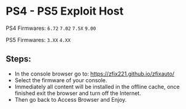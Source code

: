 # PS4 - PS5 Exploit Host
PS4 Firmwares: `6.72` `7.02` `7.5X` `9.00`

PS5 Firmwares: `3.XX` `4.XX`

## Steps:

- In the console browser go to: https://zfix221.github.io/zfixauto/
- Select the firmware of your console.
- Immediately all content will be installed in the offline cache, once finished exit the browser and turn off the Internet.
- Then go back to Access Browser and Enjoy.
